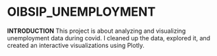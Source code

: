 # OIBSIP_UNEMPLOYMENT
**INTRODUCTION**
This project is about analyzing and visualizing unemployment data during covid. I cleaned up the data, explored it, and created an interactive visualizations using Plotly. 
